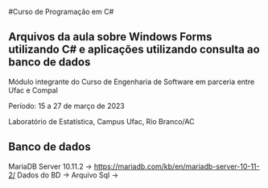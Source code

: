 #Curso de Programação em C#
## Arquivos da aula sobre Windows Forms utilizando C# e aplicações utilizando consulta ao banco de dados

Módulo integrante do Curso de Engenharia de Software em parceria entre Ufac e Compal

Período: 15 a 27 de março de 2023

Laboratório de Estatística, Campus Ufac, Rio Branco/AC

## Banco de dados
MariaDB Server 10.11.2 -> https://mariadb.com/kb/en/mariadb-server-10-11-2/
Dados do BD -> Arquivo Sql ->
